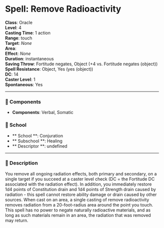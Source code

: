 
# Spell: Remove Radioactivity
**Class**: Oracle  
**Level**: 4  
**Casting Time**: 1 action  
**Range**: touch  
**Target**: _None_  
**Area**:   
**Effect**: _None_  
**Duration**: instantaneous  
**Saving Throw**: Fortitude negates, Object (+4 vs. Fortitude negates (object))  
**Spell Resistance**: Object, Yes (yes (object))  
**DC**: 14  
**Caster Level**: 1  
**Spontaneous**: Yes

---

### 🔮 Components
- **Components**: Verbal, Somatic

### 🏫 School
- ** School **: Conjuration
- ** Subschool **: Healing
- ** Descriptor **: undefined
---

### 📜 Description
You remove all ongoing radiation effects, both primary and secondary, on a single target if you succeed at a caster level check (DC = the Fortitude DC associated with the radiation effect). In addition, you immediately restore 1d4 points of Constitution drain and 1d4 points of Strength drain caused by radiation - this spell cannot restore ability damage or drain caused by other sources. When cast on an area, a single casting of remove radioactivity removes radiation from a 20-foot-radius area around the point you touch. This spell has no power to negate naturally radioactive materials, and as long as such materials remain in an area, the radiation that was removed may return.
